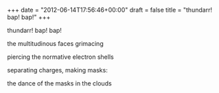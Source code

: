 +++
date = "2012-06-14T17:56:46+00:00"
draft = false
title = "thundarr! bap! bap!"
+++
<p>thundarr! bap! bap!</p>&#13;
<p>the multitudinous faces grimacing</p>&#13;
<p>piercing the normative electron shells</p>&#13;
<p>separating charges, making masks:</p>&#13;
<p>the dance of the masks in the clouds</p> 

